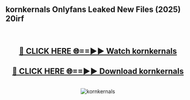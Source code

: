 <h2>kornkernals Onlyfans Leaked New Files (2025) 20irf</h2>
<br>
<div align="center">
<h2><a href="https://mediafiles.top/kornkernals&ref=git" rel="nofollow">🔴 CLICK HERE 🌐==►► Watch kornkernals</a></h2>
<h2><a href="https://mediafiles.top/kornkernals&ref=git" rel="nofollow">🔴 CLICK HERE 🌐==►► Download kornkernals</a></h2>
<br>
<a href="https://mediafiles.top/kornkernals&ref=git" rel="nofollow" data-target="animated-image.originalLink"><img src="https://i.ibb.co.com/xMMVF88/686577567.gif" alt="kornkernals" style="max-width: 100%; display: inline-block;" data-target="animated-image.originalImage"></a>
</div>
<br>
<br>